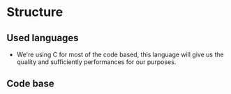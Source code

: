 # Structure

## Used languages

- We're using C for most of the code based, this language will give us the quality
and sufficiently performances for our purposes.

## Code base
